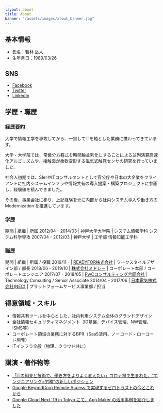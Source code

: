 ```yaml
---
layout: about
title: About
banner: "/assets/images/about_banner.jpg"
---
```


## 基本情報
- 氏名：若林 岳人
- 生年月日：1989/03/26

## SNS
- [Facebook](https://www.facebook.com/taketo.wakabayashi.tw/)
- [Twitter](https://twitter.com/TW_Oner)
- [LinkedIn](https://www.linkedin.com/in/taketo-wakabayashi/)

## 学歴・職歴

### 経歴要約
大学で情報工学を専攻してから、一貫してITを軸とした業務に携わってきています。

大学・大学院では、常微分方程式を時間軸並列化にすることによる並列演算高速化アルゴリズムや、接触面が柔軟変形する磁気式触覚センサの研究を行っていました。

社会人初期では、SIerやITコンサルタントとして官公庁や日本の大企業をクライアントに社内システムインフラや情報共有の導入提案・構築プロジェクトに参画し、経験値を積んできました。

その後、事業会社に移り、上記経験を元に内部から社内システム導入や働き方の Modernization を推進しています。

### 学歴

期間 | 組織 | 所属
2012/04 - 2014/03 | 神戸大学大学院 | システム情報学科 システム科学専攻
2007/04 - 2012/03 | 神戸大学 | 工学部 情報知能工学科

### 職歴

期間 | 組織 | 所属 / 役職
2019/11 - | [READYFOR株式会社](https://corp.readyfor.jp/) | ワークスタイルデザイン部 / 部長
2018/06 - 2019/10 | [株式会社メドレー](https://www.medley.jp/) | コーポレート本部 / コーポレートエンジニア
2017/07 - 2018/05 | [PwCコンサルティング合同会社](https://www.pwc.com/jp/) |  Technology Consulting / Senior Associate
2014/04 - 2017/06 | [日本電気株式会社(NEC)](https://jpn.nec.com/) | プラットフォームサービス事業部 / 担当

## 得意領域・スキル
- 情報共有ツールを中心とした、社内利用システム全体のグランドデザイン
- 全社情報セキュリティマネジメント（ID基盤、デバイス管理、NW管理、ISMS等）
- コーポレート領域の業務に対するBPR（SaaS活用、ノーコード・ローコード開発）
- ITインフラ全般（物理、クラウド共に）

## 講演・著作物等
- [「ITの知見と技術で、働き方をよりよく変えたい」コロナ禍で生まれた、“エンジニアリング×労務”の新しいポジション](https://blog.readyfor.jp/n/ne9c236ec5878)
- [Google BeyondCorp Remote Access で実現するゼロトラストの今とこれから](https://tech.readyfor.jp/entry/2020/12/07/105621)
- [Google Cloud Next '19 in Tokyo にて、App Maker の活用事例を紹介しました](https://developer.medley.jp/entry/2019/08/26/142457)